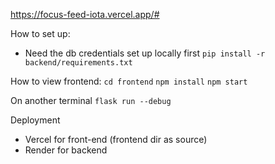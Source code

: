 https://focus-feed-iota.vercel.app/#

How to set up:

- Need the db credentials set up locally first
  `pip install -r backend/requirements.txt`

How to view frontend:
`cd frontend`
`npm install`
`npm start`

On another terminal
`flask run --debug`

Deployment
- Vercel for front-end (frontend dir as source)
- Render for backend 

